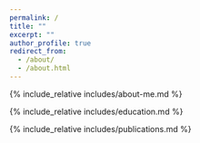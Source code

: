 ```yaml
---
permalink: /
title: ""
excerpt: ""
author_profile: true
redirect_from:
  - /about/
  - /about.html
---
```


<span class='anchor' id='about-me'></span>

{% include_relative includes/about-me.md %}

<!-- {% include_relative includes/news.md %} -->

{% include_relative includes/education.md %}

{% include_relative includes/publications.md %}

<!-- {% include_relative includes/grants-and-contracts.md %}

{% include_relative includes/people.md %}

{% include_relative includes/honors-and-awards.md %} -->
